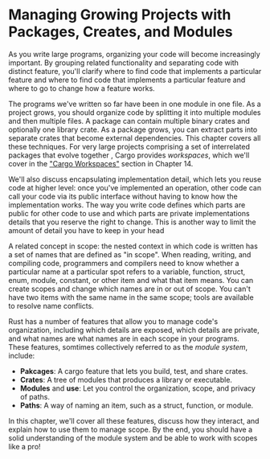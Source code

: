 # Managing Growing Projects with Packages, Creates, and Modules

As you write large programs, organizing your code will become increasingly important.
By grouping related functionality and separating code with distinct feature, you'll clarify where to find code that implements a particular feature and where to find code that implements a particular feature and where to go to change how a feature works.

The programs we've written so far have been in one module in one file.
As a project grows, you should organize code by splitting it into multiple modules and then multiple files.
A package can contain multiple binary crates and optionally one library crate.
As a package grows, you can extract parts into separate crates that become external dependencies.
This chapter covers all these techniques.
For very large projects comprising a set of interrelated packages that evolve together , Cargo provides _workspaces_, which we'll cover in the ["Cargo Workspaces"](https://doc.rust-lang.org/book/ch14-03-cargo-workspaces.html) section in Chapter 14.

We'll also discuss encapsulating implementation detail, which lets you reuse code at higher level: once you've implemented an operation, other code can call your code via its public interface without having to know how the implementation works.
The way you write code defines which parts are public for other code to use and which parts are private implementations details that you reserve the right to change.
This is another way to limit the amount of detail you have to keep in your head

A related concept in scope: the nested context in which code is written has a set of names that are defined as "in scope".
When reading, writing, and compiling code, programmers and compilers need to know whether a particular name at a particular spot refers to a variable, function, struct, enum, module, constant, or other item and what that item means.
You can create scopes and change which names are in or out of scope.
You can't have two items with the same name in the same scope; tools are available to resolve name conflicts.

Rust has a number of features that allow you to manage code's organization, including which details are exposed, which details are private, and what names are what names are in each scope in your programs.
These features, somtimes collectively referred to as the _module system_, include:

- **Pakcages**: A cargo feature that lets you build, test, and share crates.
- **Crates**: A tree of modules that produces a library or executable.
- **Modules** and **use**: Let you control the organization, scope, and privacy of paths.
- **Paths**: A way of naming an item, such as a struct, function, or module.

In this chapter, we'll cover all these features, discuss how they interact, and explain how to use them to manage scope.
By the end, you should have a solid understanding of the module system and be able to work with scopes like a pro!
